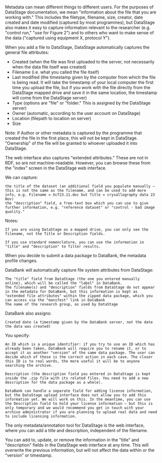 Metadata can mean different things to different users.  For the purposes of DataStage documentation, we mean "information about the file that you are working with."  This includes the filetype, filename, size, creator, date created and date modified (captured by most programmes), but DataStage also makes it easy to capture information relevant to the researcher (e.g. "control run," "use for Figure 2") and to others who want to make sense of the data ("captured using equipment X, protocol Y").

When you add a file to DataStage, DataStage automatically captures the general file attributes:

* Created (when the file was first uploaded to the server, not necessarily when the data file itself was created)
* Filename (i.e. what you called the file itself)
* Last modified (the timestamp given by the computer from which the file is being read. It will take the timestamp of your local computer the first time you upload the file, but if you work with the file directly from the DataStage mapped drive and save it in the same location, the timestamp will come from the DataStage server)
* Type (options are "file" or "folder." This is assigned by the DataStage server)
* Owner (automatic, according to the user account on DataStage)
* Location (filepath to location on server)
* Size

Note: if Author or other metadata is captured by the programme that created the file in the first place, this will not be kept in DataStage. "Ownership" of the file will be granted to whoever uploaded it into DataStage.

The web interface also captures "extended attributes." These are not in RDF, so are not machine-readable. However, you can browse these from the "index" screen in the DataStage web interface.

We can capture:

    the title of the dataset (an additional field you populate manually – this is not the same as the filename, and can be used to add more info, e.g. Filename = Xcf23.11.doc but Title = crysallography data 23 Nov)
    the "description" field, a free-text box which you can use to give further information, e.g. "reference dataset" or "control - bad image quality."

Notes:

    If you are using DataStage as a mapped drive, you can only see the filename, not the Title or Description fields.

    If you use standard nomenclature, you can use the information in "title" and "description" to filter results.

When you decide to submit a data package to DataBank, the metadata profile changes.

DataBank will automatically capture file system attributes from DataStage:

    The "title" field from DataStage (the one you entered manually online), which will be called the "label" in DataBank.
    The filename(s) and "description" fields from DataStage do not appear in the metadata for DataBank, but this information is kept as "extended file attributes" within the zipped data package, which you can access via the "manifest" link in DataBank
    The name of the research group, as used by DataStage

DataBank also assigns:

    Created date (a timestamp given by the DataBank server, not the date the data was created)

You specify:

    An ID which is a unique identifier: if you try to use an ID which has already been taken, DataBank will require you to rename it, or to accept it as another "version" of the same data package. The user can decide which of these is the correct action in each case. The closer this ID is to real words, the more useful it will be to anyone searching the archive.

    Description (the description field you entered in DataStage is kept inside the .zip file with its related files. You need to add a new description for the data package as a whole).

    DataBank can handle a separate field for adding license information, but the DataStage upload interface does not allow you to add this information yet. We will work on this. In the meantime, you can use the Description field to hold your license information – but this is only temporary and we would recommend you get in touch with your archive administrator if you are planning to upload real data and need to include licensing information.

The only metadata/annotation tool for DataStage is the web interface, where you can add a title and description, independent of the filename.

You can add to, update, or remove the information in the "title" and "description" fields in the DataStage web interface at any time. This will overwrite the previous information, but will not affect the data within or the "version" or timestamp.
